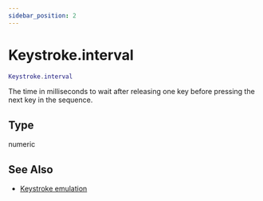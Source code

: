 ```yaml
---
sidebar_position: 2
---
```


# Keystroke.interval
```lua
Keystroke.interval
```
The time in milliseconds to wait after releasing one key before pressing the next key in the sequence.


## Type
numeric

## See Also
- [Keystroke emulation](/guide/input_emulation/#keystroke-emulation)
